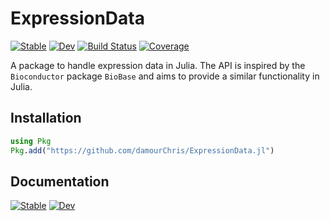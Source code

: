 # ExpressionData

[![Stable](https://img.shields.io/badge/docs-stable-blue.svg)](https://damourChris.github.io/ExpressionData.jl/stable/)
[![Dev](https://img.shields.io/badge/docs-dev-blue.svg)](https://damourChris.github.io/ExpressionData.jl/dev/)
[![Build Status](https://github.com/damourChris/ExpressionData.jl/actions/workflows/CI.yml/badge.svg?branch=main)](https://github.com/damourChris/ExpressionData.jl/actions/workflows/CI.yml?query=branch%3Amain)
[![Coverage](https://codecov.io/gh/damourChris/ExpressionData.jl/branch/main/graph/badge.svg)](https://codecov.io/gh/damourChris/ExpressionData.jl)


A package to handle expression data in Julia. The API is inspired by the `Bioconductor` package `BioBase` and aims to provide a similar functionality in Julia.

## Installation

```julia
using Pkg
Pkg.add("https://github.com/damourChris/ExpressionData.jl")
```

## Documentation

[![Stable](https://img.shields.io/badge/docs-stable-blue.svg)](https://damourChris.github.io/ExpressionData.jl/stable/)
[![Dev](https://img.shields.io/badge/docs-dev-blue.svg)](https://damourChris.github.io/ExpressionData.jl/dev/)
